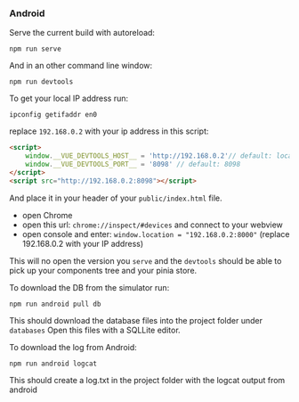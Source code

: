 

### Android

Serve the current build with autoreload:
```
npm run serve
```
And in an other command line window:
```
npm run devtools
```


To get your local IP address run:

```
ipconfig getifaddr en0
```

replace `192.168.0.2` with your ip address in this script:

```html
<script>
    window.__VUE_DEVTOOLS_HOST__ = 'http://192.168.0.2'// default: localhost, use IP address of localhost on android
    window.__VUE_DEVTOOLS_PORT__ = '8098' // default: 8098
</script>
<script src="http://192.168.0.2:8098"></script>
```

And place it in your header of your `public/index.html` file.

- open Chrome
- open this url: `chrome://inspect/#devices` and connect to your webview
- open console and enter: `window.location = "192.168.0.2:8000"` (replace 192.168.0.2 with your IP address)

This will no open the version you `serve` and the `devtools` should be able to pick up your components tree 
and your pinia store.

To download the DB from the simulator run:

```
npm run android pull db 
```

This should download the database files into the project folder under `databases`
Open this files with a SQLLite editor.

To download the log from Android:

```
npm run android logcat
```

This should create a log.txt in the project folder with the logcat output from android
